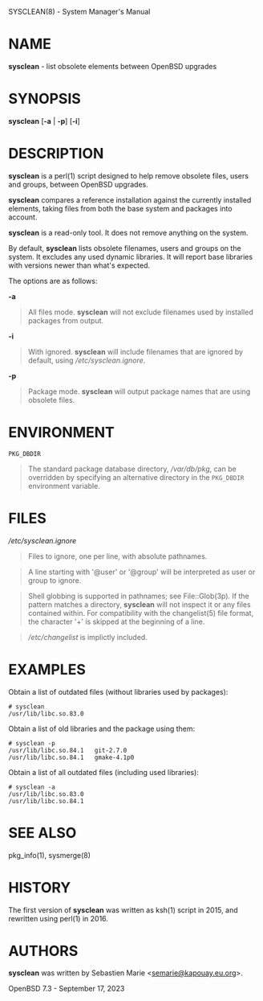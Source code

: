 SYSCLEAN(8) - System Manager's Manual

# NAME

**sysclean** - list obsolete elements between OpenBSD upgrades

# SYNOPSIS

**sysclean**
[**-a** | **-p**]
[**-i**]

# DESCRIPTION

**sysclean**
is a
perl(1)
script designed to help remove obsolete files, users and groups, between
OpenBSD
upgrades.

**sysclean**
compares a reference installation against the currently installed elements,
taking files from both the base system and packages into account.

**sysclean**
is a read-only tool.
It does not remove anything on the system.

By default,
**sysclean**
lists obsolete filenames, users and groups on the system.
It excludes any used dynamic libraries.
It will report base libraries with versions newer than what's expected.

The options are as follows:

**-a**

> All files mode.
> **sysclean**
> will not exclude filenames used by installed packages from output.

**-i**

> With ignored.
> **sysclean**
> will include filenames that are ignored by default, using
> */etc/sysclean.ignore*.

**-p**

> Package mode.
> **sysclean**
> will output package names that are using obsolete files.

# ENVIRONMENT

`PKG_DBDIR`

> The standard package database directory,
> */var/db/pkg*,
> can be overridden by specifying an alternative directory in the
> `PKG_DBDIR`
> environment variable.

# FILES

*/etc/sysclean.ignore*

> Files to ignore, one per line, with absolute pathnames.

> A line starting with
> '@user'
> or
> '@group'
> will be interpreted as user or group to ignore.

> Shell globbing is supported in pathnames; see
> File::Glob(3p).
> If the pattern matches a directory,
> **sysclean**
> will not inspect it or any files contained within.
> For compatibility with the
> changelist(5)
> file format, the character
> '+'
> is skipped at the beginning of a line.

> */etc/changelist*
> is implictly included.

# EXAMPLES

Obtain a list of outdated files (without libraries used by packages):

	# sysclean
	/usr/lib/libc.so.83.0

Obtain a list of old libraries and the package using them:

	# sysclean -p
	/usr/lib/libc.so.84.1   git-2.7.0
	/usr/lib/libc.so.84.1   gmake-4.1p0

Obtain a list of all outdated files (including used libraries):

	# sysclean -a
	/usr/lib/libc.so.83.0
	/usr/lib/libc.so.84.1

# SEE ALSO

pkg\_info(1),
sysmerge(8)

# HISTORY

The first version of
**sysclean**
was written as
ksh(1)
script in 2015, and rewritten using
perl(1)
in 2016.

# AUTHORS

**sysclean**
was written by
Sebastien Marie <[semarie@kapouay.eu.org](mailto:semarie@kapouay.eu.org)>.

OpenBSD 7.3 - September 17, 2023
